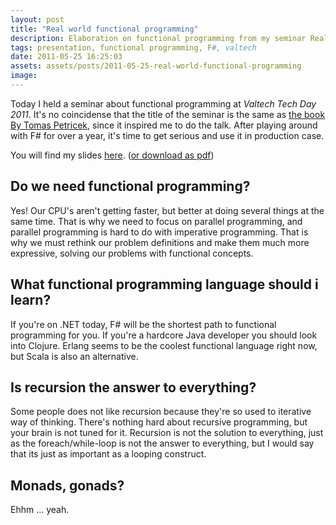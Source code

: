 ```yaml
---
layout: post
title: "Real world functional programming"
description: Elaboration on functional programming from my seminar Real World Functional Programming that I did at Valtech Tech Day 2011.
tags: presentation, functional programming, F#, valtech
date: 2011-05-25 16:25:03
assets: assets/posts/2011-05-25-real-world-functional-programming
image: 
---
```


Today I held a seminar about functional programming at _Valtech Tech Day 2011_. It's no coincidense that the title of the seminar is the same as [the book By Tomas Petricek](http://www.amazon.com/Real-World-Functional-Programming-Examples/dp/1933988924 "Real World Functional Programming"), since it inspired me to do the talk. After playing around with F# for over a year, it's time to get serious and use it in production case.

You will find my slides [here](http://fp.litemedia.se "Real World Functional Programming slides"). ([or download as pdf](/assets/posts/2011-05-25-real-world-functional-programming/Real-world-functional-programming-Mikael-Lundin.pdf "Real World Functional Programming slides as PDF"))

## Do we need functional programming?

Yes! Our CPU's aren't getting faster, but better at doing several things at the same time. That is why we need to focus on parallel programming, and parallel programming is hard to do with imperative programming. That is why we must rethink our problem definitions and make them much more expressive, solving our problems with functional concepts.

## What functional programming language should i learn?

If you're on .NET today, F# will be the shortest path to functional programming for you. If you're a hardcore Java developer you should look into Clojure. Erlang seems to be the coolest functional language right now, but Scala is also an alternative.
## Is recursion the answer to everything?

Some people does not like recursion because they're so used to iterative way of thinking. There's nothing hard about recursive programming, but your brain is not tuned for it. Recursion is not the solution to everything, just as the foreach/while-loop is not the answer to everything, but I would say that its just as important as a looping construct.

## Monads, gonads?

Ehhm ... yeah.
